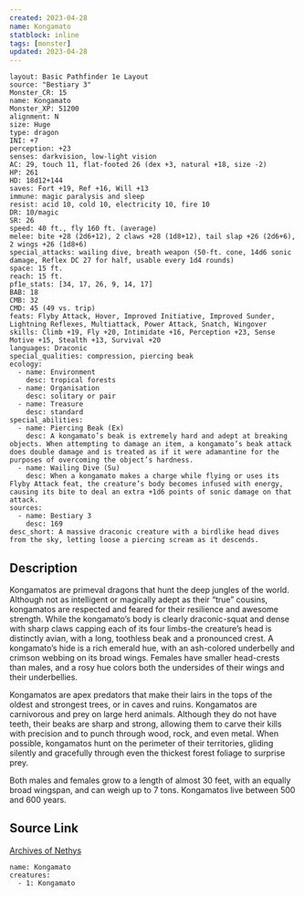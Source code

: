 ```yaml
---
created: 2023-04-28
name: Kongamato
statblock: inline
tags: [monster]
updated: 2023-04-28
---
```

```statblock
layout: Basic Pathfinder 1e Layout
source: "Bestiary 3"
Monster_CR: 15
name: Kongamato
Monster_XP: 51200
alignment: N
size: Huge
type: dragon
INI: +7
perception: +23
senses: darkvision, low-light vision
AC: 29, touch 11, flat-footed 26 (dex +3, natural +18, size -2)
HP: 261
HD: 18d12+144
saves: Fort +19, Ref +16, Will +13
immune: magic paralysis and sleep
resist: acid 10, cold 10, electricity 10, fire 10
DR: 10/magic
SR: 26
speed: 40 ft., fly 160 ft. (average)
melee: bite +28 (2d6+12), 2 claws +28 (1d8+12), tail slap +26 (2d6+6), 2 wings +26 (1d8+6)
special_attacks: wailing dive, breath weapon (50-ft. cone, 14d6 sonic damage, Reflex DC 27 for half, usable every 1d4 rounds)
space: 15 ft.
reach: 15 ft.
pf1e_stats: [34, 17, 26, 9, 14, 17]
BAB: 18
CMB: 32
CMD: 45 (49 vs. trip)
feats: Flyby Attack, Hover, Improved Initiative, Improved Sunder, Lightning Reflexes, Multiattack, Power Attack, Snatch, Wingover
skills: Climb +19, Fly +20, Intimidate +16, Perception +23, Sense Motive +15, Stealth +13, Survival +20
languages: Draconic
special_qualities: compression, piercing beak
ecology:
  - name: Environment
    desc: tropical forests
  - name: Organisation
    desc: solitary or pair
  - name: Treasure
    desc: standard
special_abilities:
  - name: Piercing Beak (Ex)
    desc: A kongamato’s beak is extremely hard and adept at breaking objects. When attempting to damage an item, a kongamato’s beak attack does double damage and is treated as if it were adamantine for the purposes of overcoming the object’s hardness.
  - name: Wailing Dive (Su)
    desc: When a kongamato makes a charge while flying or uses its Flyby Attack feat, the creature’s body becomes infused with energy, causing its bite to deal an extra +1d6 points of sonic damage on that attack.
sources:
  - name: Bestiary 3
    desc: 169
desc_short: A massive draconic creature with a birdlike head dives from the sky, letting loose a piercing scream as it descends.
```
## Description
Kongamatos are primeval dragons that hunt the deep jungles of the world. Although not as intelligent or magically adept as their “true” cousins, kongamatos are respected and feared for their resilience and awesome strength. While the kongamato’s body is clearly draconic-squat and dense with sharp claws capping each of its four limbs-the creature’s head is distinctly avian, with a long, toothless beak and a pronounced crest. A kongamato’s hide is a rich emerald hue, with an ash-colored underbelly and crimson webbing on its broad wings. Females have smaller head-crests than males, and a rosy hue colors both the undersides of their wings and their underbellies.

Kongamatos are apex predators that make their lairs in the tops of the oldest and strongest trees, or in caves and ruins. Kongamatos are carnivorous and prey on large herd animals. Although they do not have teeth, their beaks are sharp and strong, allowing them to carve their kills with precision and to punch through wood, rock, and even metal. When possible, kongamatos hunt on the perimeter of their territories, gliding silently and gracefully through even the thickest forest foliage to surprise prey.

Both males and females grow to a length of almost 30 feet, with an equally broad wingspan, and can weigh up to 7 tons. Kongamatos live between 500 and 600 years.
## Source Link
[Archives of Nethys](https://aonprd.com/MonsterDisplay.aspx?ItemName=Kongamato)
```encounter-table
name: Kongamato
creatures:
  - 1: Kongamato
```
